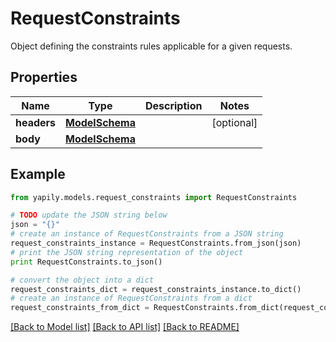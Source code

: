 # RequestConstraints

Object defining the constraints rules applicable for a given requests.

## Properties
Name | Type | Description | Notes
------------ | ------------- | ------------- | -------------
**headers** | [**ModelSchema**](ModelSchema.md) |  | [optional] 
**body** | [**ModelSchema**](ModelSchema.md) |  | 

## Example

```python
from yapily.models.request_constraints import RequestConstraints

# TODO update the JSON string below
json = "{}"
# create an instance of RequestConstraints from a JSON string
request_constraints_instance = RequestConstraints.from_json(json)
# print the JSON string representation of the object
print RequestConstraints.to_json()

# convert the object into a dict
request_constraints_dict = request_constraints_instance.to_dict()
# create an instance of RequestConstraints from a dict
request_constraints_from_dict = RequestConstraints.from_dict(request_constraints_dict)
```
[[Back to Model list]](../README.md#documentation-for-models) [[Back to API list]](../README.md#documentation-for-api-endpoints) [[Back to README]](../README.md)


